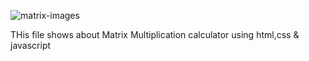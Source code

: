 ![matrix-images](https://github.com/Abil1595/Matrix-Multiplication/assets/98805202/a7c47b61-aaf1-478e-8522-ee9d1bbea8a1)


THis file shows about Matrix Multiplication calculator using html,css & javascript
